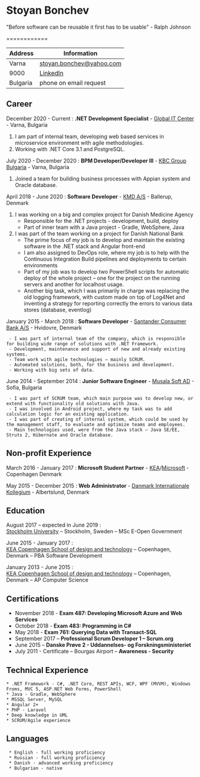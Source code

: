# Stoyan Bonchev
"Before software can be reusable it first has to be usable" - Ralph Johnson

============

Address | Information
------- | -----------
Varna |stoyan.bonchev@yahoo.com
9000 |[LinkedIn](https://www.linkedin.com/in/sbonchev/)
Bulgaria |phone on email request

Career
---------

December 2020 - Current
:   **.NET Development Specialist** - [Global IT Center](www.devnyacement.bg) - Varna, Bulgaria
1. I am part of internal team, developing web based services in microservice environment with agile methodologies.
2. Working with .NET Core 3.1 and PostgreSQL.

July 2020 - December 2020
:   **BPM Developer/Developer III** - [KBC Group Bulgaria](www.kbc.com) - Varna, Bulgaria
1. Joined a team for building business processes with Appian system and Oracle database.


April 2018 - June 2020
:   **Software Developer** - [KMD A/S](www.kmd.dk) - Ballerup, Denmark

1. I was working on a big and complex project for Danish Medicine Agency
   - Responsible for the .NET projects - development, build, deploy
   - Part of inner team with a Java project - Gradle, WebSphere, Java 
2. I was part of the team working on a project for Danish National Bank
   - The prime focus of my job is to develop and maintain the existing software in the .NET stack and Angular front-end
   - I am also assigned to DevOps role, where my job is to help with the Continuous Integration Build pipelines and deployments to certain environments
   - Part of my job was to develop two PowerShell scripts for automatic deploy of the whole project – one for the project on the running servers and another for localhost usage.
   - Another big task, which I was primarily in charge was replacing the old logging framework, with custom made on top of Log4Net and inventing a strategy for reporting correctly the errors to various data stores (database, eventlog)


January 2015 - March 2018
:   **Software Developer** - [Santander Consumer Bank A/S](www.santanderconsumer.dk) - Hvidovre, Denmark

     - I was part of internal team of the company, which is responsible for building wide range of solutions with .NET Framework.
     - Development, maintenance and support of new and already existing systems.
     - Team work with agile technologies – mainly SCRUM.
     - Automated solutions, both, for the business and development. 
     - Working with big sets of data.

June 2014 - September 2014
:   **Junior Software Engineer** - [Musala Soft AD](www.musala.bg) - Sofia, Bulgaria

     - I was part of SCRUM team, which main purpose was to develop new, or extend with functionality old solutions with Java.
     - I was involved in Android project, where my task was to add calculation logic for an existing application.
     - I was part of creating of internal system, which could be used by the management staff, to evaluate and optimize teams and employees.
     - Main technologies used, were from the Java stack – Java SE/EE, Struts 2, Hibernate and Oracle database.



Non-profit Experience
---------------------

March 2016 - January 2017
:   **Microsoft Student Partner** - [KEA](www.kea.dk)/[Microsoft](https://msdn.microsoft.com/en-us/microsoftstudentpartners.aspx) - Copenhagen Denmark

May 2015 - December 2015
:   **Web Administrator** - [Danmark Internationale Kollegium](www.dkik.dk) - Albertslund, Denmark
 

Education
---------

August 2017 – expected in June 2019
:   
[Stockholm University](http://www.su.se/english/) – Stockholm, Sweden – MSc E-Open Government
 
June 2015 - January 2017
:   
[KEA Copenhagen School of design and technology](http://www.kea.dk/en/) – Copenhagen, Denmark – PBA Software Development 

January 2013 - June 2015
:   
[KEA Copenhagen School of design and technology](http://www.kea.dk/en/) – Copenhagen, Denmark – AP Computer Science 


Certifications
--------------
* November 2018 - **Exam 487: Developing Microsoft Azure and Web Services**
* October 2018 - **Exam 483: Programming in C#**
* May 2018 - **Exam 761: Querying Data with Transact-SQL**
* September 2017 – **Professional Scrum Developer 1 – Scrum.org**
* June 2015 – **Danske Prøve 2 - Uddannelses- og Forskningsministeriet**
* July 2011 - Certificate – Bourgas Airport – **Awareness - Security**


Technical Experience
--------------------

    * .NET Framework - C#, .NET Core, REST APIs, WCF, WPF (MVVM), Windows Froms, MVC 5, ASP.NET Web Forms, PowerShell
    * Java - Gradle, WebSphere
    * MSSQL Server, MySQL
    * Angular 2+
    * PHP - Laravel
    * Deep knowledge in UML
    * SCRUM/Agile experience


Languages
---------

     * English - full working proficiency
     * Russian - full working proficiency
     * Danish - advanced working proficiency
     * Bulgarian - native

